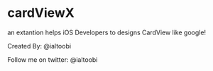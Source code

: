 # cardViewX

an extantion helps iOS Developers to designs CardView like google!

Created By: @ialtoobi

Follow me on twitter: @ialtoobi
